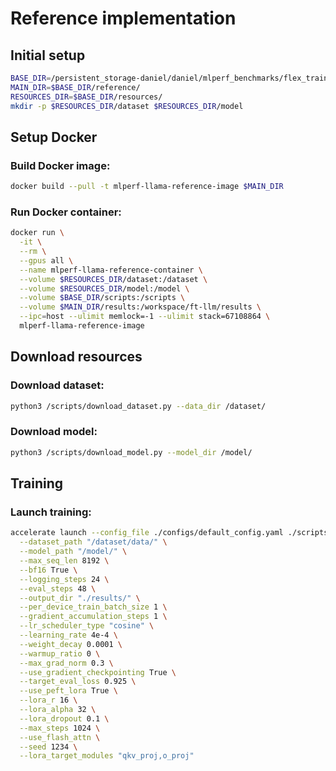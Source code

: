 # Reference implementation

## Initial setup

```bash
BASE_DIR=/persistent_storage-daniel/daniel/mlperf_benchmarks/flex_training/llama2_70b_lora/  # Change to your base directory
MAIN_DIR=$BASE_DIR/reference/
RESOURCES_DIR=$BASE_DIR/resources/
mkdir -p $RESOURCES_DIR/dataset $RESOURCES_DIR/model
```

## Setup Docker

### Build Docker image:

```bash
docker build --pull -t mlperf-llama-reference-image $MAIN_DIR
```

### Run Docker container:

```bash
docker run \
  -it \
  --rm \
  --gpus all \
  --name mlperf-llama-reference-container \
  --volume $RESOURCES_DIR/dataset:/dataset \
  --volume $RESOURCES_DIR/model:/model \
  --volume $BASE_DIR/scripts:/scripts \
  --volume $MAIN_DIR/results:/workspace/ft-llm/results \
  --ipc=host --ulimit memlock=-1 --ulimit stack=67108864 \
  mlperf-llama-reference-image
```

## Download resources

### Download dataset:

```bash
python3 /scripts/download_dataset.py --data_dir /dataset/
```

### Download model:

```bash
python3 /scripts/download_model.py --model_dir /model/
```

## Training

### Launch training:

```bash
accelerate launch --config_file ./configs/default_config.yaml ./scripts/train.py \
  --dataset_path "/dataset/data/" \
  --model_path "/model/" \
  --max_seq_len 8192 \
  --bf16 True \
  --logging_steps 24 \
  --eval_steps 48 \
  --output_dir "./results/" \
  --per_device_train_batch_size 1 \
  --gradient_accumulation_steps 1 \
  --lr_scheduler_type "cosine" \
  --learning_rate 4e-4 \
  --weight_decay 0.0001 \
  --warmup_ratio 0 \
  --max_grad_norm 0.3 \
  --use_gradient_checkpointing True \
  --target_eval_loss 0.925 \
  --use_peft_lora True \
  --lora_r 16 \
  --lora_alpha 32 \
  --lora_dropout 0.1 \
  --max_steps 1024 \
  --use_flash_attn \
  --seed 1234 \
  --lora_target_modules "qkv_proj,o_proj"
```